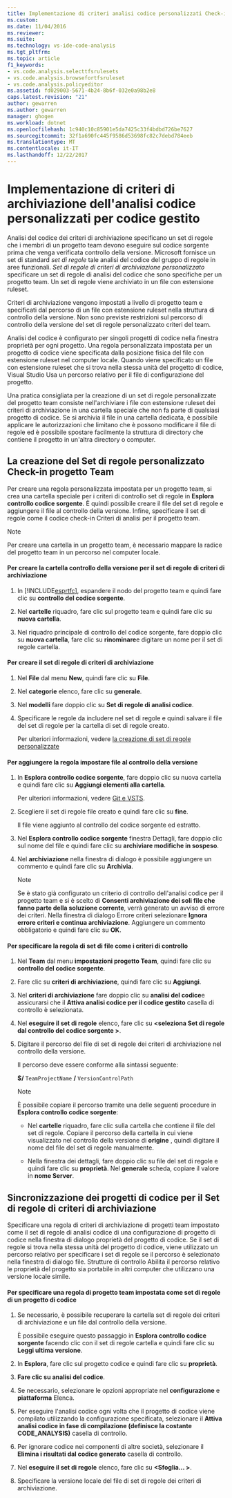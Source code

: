 ```yaml
---
title: Implementazione di criteri analisi codice personalizzati Check-in per codice gestito | Documenti Microsoft
ms.custom: 
ms.date: 11/04/2016
ms.reviewer: 
ms.suite: 
ms.technology: vs-ide-code-analysis
ms.tgt_pltfrm: 
ms.topic: article
f1_keywords:
- vs.code.analysis.selecttfsrulesets
- vs.code.analysis.browsefortfsruleset
- vs.code.analysis.policyeditor
ms.assetid: fd029003-5671-4b24-8b6f-032e0a98b2e8
caps.latest.revision: "21"
author: gewarren
ms.author: gewarren
manager: ghogen
ms.workload: dotnet
ms.openlocfilehash: 1c940c10c85901e5da7425c33f4bdbd726be7627
ms.sourcegitcommit: 32f1a690fc445f9586d53698fc82c7debd784eeb
ms.translationtype: MT
ms.contentlocale: it-IT
ms.lasthandoff: 12/22/2017
---
```

# <a name="implementing-custom-code-analysis-check-in-policies-for-managed-code"></a>Implementazione di criteri di archiviazione dell'analisi codice personalizzati per codice gestito
Analisi del codice dei criteri di archiviazione specificano un set di regole che i membri di un progetto team devono eseguire sul codice sorgente prima che venga verificata controllo della versione. Microsoft fornisce un set di standard *set di regole* tale analisi del codice del gruppo di regole in aree funzionali. *Set di regole di criteri di archiviazione personalizzato* specificare un set di regole di analisi del codice che sono specifiche per un progetto team. Un set di regole viene archiviato in un file con estensione ruleset.  
  
 Criteri di archiviazione vengono impostati a livello di progetto team e specificati dal percorso di un file con estensione ruleset nella struttura di controllo della versione. Non sono previste restrizioni sul percorso di controllo della versione del set di regole personalizzato criteri del team.  
  
 Analisi del codice è configurato per singoli progetti di codice nella finestra proprietà per ogni progetto. Una regola personalizzata impostata per un progetto di codice viene specificata dalla posizione fisica del file con estensione ruleset nel computer locale. Quando viene specificato un file con estensione ruleset che si trova nella stessa unità del progetto di codice, Visual Studio Usa un percorso relativo per il file di configurazione del progetto.  
  
 Una pratica consigliata per la creazione di un set di regole personalizzate del progetto team consiste nell'archiviare i file con estensione ruleset dei criteri di archiviazione in una cartella speciale che non fa parte di qualsiasi progetto di codice. Se si archivia il file in una cartella dedicata, è possibile applicare le autorizzazioni che limitano che è possono modificare il file di regole ed è possibile spostare facilmente la struttura di directory che contiene il progetto in un'altra directory o computer.  
  
## <a name="creating-the-team-project-custom-check-in-rule-set"></a>La creazione del Set di regole personalizzato Check-in progetto Team  
 Per creare una regola personalizzata impostata per un progetto team, si crea una cartella speciale per i criteri di controllo set di regole in **Esplora controllo codice sorgente**. È quindi possibile creare il file del set di regole e aggiungere il file al controllo della versione. Infine, specificare il set di regole come il codice check-in Criteri di analisi per il progetto team.  
  
> [!NOTE]
>  Per creare una cartella in un progetto team, è necessario mappare la radice del progetto team in un percorso nel computer locale.  
  
#### <a name="to-create-the-version-control-folder-for-the-check-in-policy-rule-set"></a>Per creare la cartella controllo della versione per il set di regole di criteri di archiviazione  
  
1.  In [!INCLUDE[esprtfc](../code-quality/includes/esprtfc_md.md)], espandere il nodo del progetto team e quindi fare clic su **controllo del codice sorgente**.  
  
2.  Nel **cartelle** riquadro, fare clic sul progetto team e quindi fare clic su **nuova cartella**.  
  
3.  Nel riquadro principale di controllo del codice sorgente, fare doppio clic su **nuova cartella**, fare clic su **rinominare**e digitare un nome per il set di regole cartella.  
  
#### <a name="to-create-the-check-in-policy-rule-set"></a>Per creare il set di regole di criteri di archiviazione  
  
1.  Nel **File** dal menu **New**, quindi fare clic su **File**.  
  
2.  Nel **categorie** elenco, fare clic su **generale**.  
  
3.  Nel **modelli** fare doppio clic su **Set di regole di analisi codice**.  
  
4.  Specificare le regole da includere nel set di regole e quindi salvare il file del set di regole per la cartella di set di regole creato.  
  
     Per ulteriori informazioni, vedere [la creazione di set di regole personalizzate](../code-quality/creating-custom-code-analysis-rule-sets.md)  
  
#### <a name="to-add-the-rule-set-file-to-version-control"></a>Per aggiungere la regola impostare file al controllo della versione  
  
1.  In **Esplora controllo codice sorgente**, fare doppio clic su nuova cartella e quindi fare clic su **Aggiungi elementi alla cartella**.  
  
     Per ulteriori informazioni, vedere [Git e VSTS](/vsts/git/overview).  
  
2.  Scegliere il set di regole file creato e quindi fare clic su **fine**.  
  
     Il file viene aggiunto al controllo del codice sorgente ed estratto.  
  
3.  Nel **Esplora controllo codice sorgente** finestra Dettagli, fare doppio clic sul nome del file e quindi fare clic su **archiviare modifiche in sospeso**.  
  
4.  Nel **archiviazione** nella finestra di dialogo è possibile aggiungere un commento e quindi fare clic su **Archivia**.  
  
    > [!NOTE]
    >  Se è stato già configurato un criterio di controllo dell'analisi codice per il progetto team e si è scelto di **Consenti archiviazione dei soli file che fanno parte della soluzione corrente**, verrà generato un avviso di errore dei criteri. Nella finestra di dialogo Errore criteri selezionare **Ignora errore criteri e continua archiviazione**. Aggiungere un commento obbligatorio e quindi fare clic su **OK**.  
  
#### <a name="to-specify-the-rule-set-file-as-the-check-in-policy"></a>Per specificare la regola di set di file come i criteri di controllo  
  
1.  Nel **Team** dal menu **impostazioni progetto Team**, quindi fare clic su **controllo del codice sorgente**.  
  
2.  Fare clic su **criteri di archiviazione**, quindi fare clic su **Aggiungi**.  
  
3.  Nel **criteri di archiviazione** fare doppio clic su **analisi del codice**e assicurarsi che il **Attiva analisi codice per il codice gestito** casella di controllo è selezionata.  
  
4.  Nel **eseguire il set di regole** elenco, fare clic su  **\<seleziona Set di regole dal controllo del codice sorgente >**.  
  
5.  Digitare il percorso del file di set di regole dei criteri di archiviazione nel controllo della versione.  
  
     Il percorso deve essere conforme alla sintassi seguente:  
  
     **$/** `TeamProjectName` **/** `VersionControlPath`  
  
    > [!NOTE]
    >  È possibile copiare il percorso tramite una delle seguenti procedure in **Esplora controllo codice sorgente**:  
  
    -   Nel **cartelle** riquadro, fare clic sulla cartella che contiene il file del set di regole. Copiare il percorso della cartella in cui viene visualizzato nel controllo della versione di **origine** , quindi digitare il nome del file del set di regole manualmente.  
  
    -   Nella finestra dei dettagli, fare doppio clic su file del set di regole e quindi fare clic su **proprietà**. Nel **generale** scheda, copiare il valore in **nome Server**.  
  
## <a name="synchronizing-code-projects-to-the-check-in-policy-rule-set"></a>Sincronizzazione dei progetti di codice per il Set di regole di criteri di archiviazione  
 Specificare una regola di criteri di archiviazione di progetti team impostato come il set di regole di analisi codice di una configurazione di progetto di codice nella finestra di dialogo proprietà del progetto di codice. Se il set di regole si trova nella stessa unità del progetto di codice, viene utilizzato un percorso relativo per specificare i set di regole se il percorso è selezionato nella finestra di dialogo file. Strutture di controllo Abilita il percorso relativo le proprietà del progetto sia portabile in altri computer che utilizzano una versione locale simile.  
  
#### <a name="to-specify-a-team-project-rule-set-as-the-rule-set-of-a-code-project"></a>Per specificare una regola di progetto team impostata come set di regole di un progetto di codice  
  
1.  Se necessario, è possibile recuperare la cartella set di regole dei criteri di archiviazione e un file dal controllo della versione.  
  
     È possibile eseguire questo passaggio in **Esplora controllo codice sorgente** facendo clic con il set di regole cartella e quindi fare clic su **Leggi ultima versione**.  
  
2.  In **Esplora**, fare clic sul progetto codice e quindi fare clic su **proprietà**.  
  
3.  **Fare clic su analisi del codice**.  
  
4.  Se necessario, selezionare le opzioni appropriate nel **configurazione** e **piattaforma** Elenca.  
  
5.  Per eseguire l'analisi codice ogni volta che il progetto di codice viene compilato utilizzando la configurazione specificata, selezionare il **Attiva analisi codice in fase di compilazione (definisce la costante CODE_ANALYSIS)** casella di controllo.  
  
6.  Per ignorare codice nei componenti di altre società, selezionare il **Elimina i risultati dal codice generato** casella di controllo.  
  
7.  Nel **eseguire il set di regole** elenco, fare clic su  **\<Sfoglia... >**.  
  
8.  Specificare la versione locale del file di set di regole dei criteri di archiviazione.